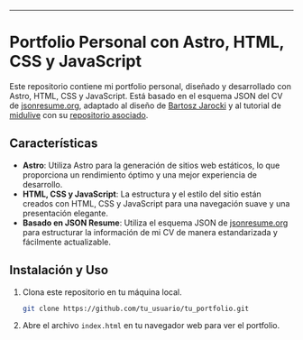 ---

# Portfolio Personal con Astro, HTML, CSS y JavaScript

Este repositorio contiene mi portfolio personal, diseñado y desarrollado con Astro, HTML, CSS y JavaScript. Está basado en el esquema JSON del CV de [jsonresume.org](https://jsonresume.org), adaptado al diseño de [Bartosz Jarocki](https://github.com/BartoszJarocki/cv) y al tutorial de [midulive](https://www.youtube.com/watch?v=Zwh92LTB-Bk&t=5697s) con su [repositorio asociado](https://github.com/midudev/minimalist-portfolio-json).

## Características

- **Astro**: Utiliza Astro para la generación de sitios web estáticos, lo que proporciona un rendimiento óptimo y una mejor experiencia de desarrollo.
- **HTML, CSS y JavaScript**: La estructura y el estilo del sitio están creados con HTML, CSS y JavaScript para una navegación suave y una presentación elegante.
- **Basado en JSON Resume**: Utiliza el esquema JSON de [jsonresume.org](https://jsonresume.org) para estructurar la información de mi CV de manera estandarizada y fácilmente actualizable.

## Instalación y Uso

1. Clona este repositorio en tu máquina local.
   ```bash
   git clone https://github.com/tu_usuario/tu_portfolio.git
   ```
2. Abre el archivo `index.html` en tu navegador web para ver el portfolio.
